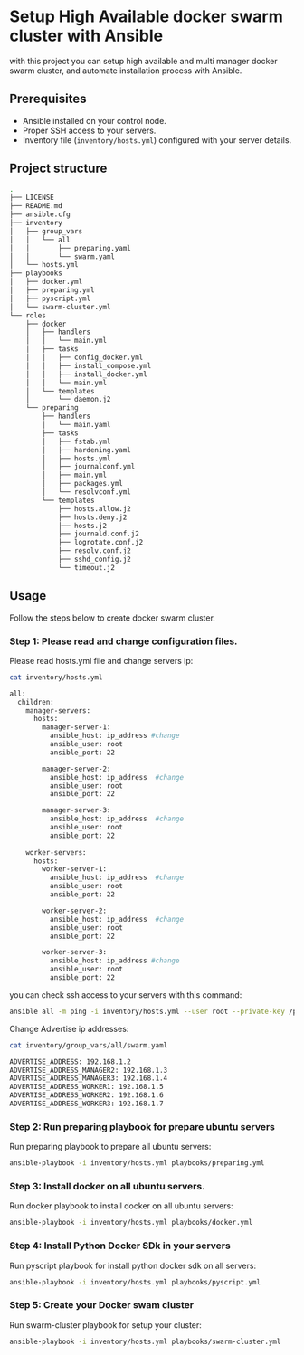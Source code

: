 # Setup High Available docker swarm cluster with Ansible

with this project you can setup high available and multi manager docker swarm cluster,
and automate installation process with Ansible.

## Prerequisites

- Ansible installed on your control node.
- Proper SSH access to your servers.
- Inventory file (`inventory/hosts.yml`) configured with your server details.

## Project structure

```sh
.
├── LICENSE
├── README.md
├── ansible.cfg
├── inventory
│   ├── group_vars
│   │   └── all
│   │       ├── preparing.yaml
│   │       └── swarm.yaml
│   └── hosts.yml
├── playbooks
│   ├── docker.yml
│   ├── preparing.yml
│   ├── pyscript.yml
│   └── swarm-cluster.yml
└── roles
    ├── docker
    │   ├── handlers
    │   │   └── main.yml
    │   ├── tasks
    │   │   ├── config_docker.yml
    │   │   ├── install_compose.yml
    │   │   ├── install_docker.yml
    │   │   └── main.yml
    │   └── templates
    │       └── daemon.j2
    └── preparing
        ├── handlers
        │   └── main.yaml
        ├── tasks
        │   ├── fstab.yml
        │   ├── hardening.yaml
        │   ├── hosts.yml
        │   ├── journalconf.yml
        │   ├── main.yml
        │   ├── packages.yml
        │   └── resolvconf.yml
        └── templates
            ├── hosts.allow.j2
            ├── hosts.deny.j2
            ├── hosts.j2
            ├── journald.conf.j2
            ├── logrotate.conf.j2
            ├── resolv.conf.j2
            ├── sshd_config.j2
            └── timeout.j2
```

## Usage

Follow the steps below to create docker swarm cluster.

### Step 1: Please read and change configuration files.

Please read hosts.yml file and change servers ip:

```sh
cat inventory/hosts.yml 

all:
  children:
    manager-servers:
      hosts:
        manager-server-1:
          ansible_host: ip_address #change
          ansible_user: root
          ansible_port: 22

        manager-server-2:
          ansible_host: ip_address  #change
          ansible_user: root
          ansible_port: 22

        manager-server-3:
          ansible_host: ip_address  #change
          ansible_user: root
          ansible_port: 22
    
    worker-servers:
      hosts:
        worker-server-1:
          ansible_host: ip_address  #change 
          ansible_user: root
          ansible_port: 22

        worker-server-2:
          ansible_host: ip_address  #change 
          ansible_user: root
          ansible_port: 22

        worker-server-3:
          ansible_host: ip_address #change 
          ansible_user: root
          ansible_port: 22

```

you can check ssh access to your servers with this command:

```sh
ansible all -m ping -i inventory/hosts.yml --user root --private-key /path/to/private-key
```

Change Advertise ip addresses:

```sh
cat inventory/group_vars/all/swarm.yaml

ADVERTISE_ADDRESS: 192.168.1.2
ADVERTISE_ADDRESS_MANAGER2: 192.168.1.3
ADVERTISE_ADDRESS_MANAGER3: 192.168.1.4
ADVERTISE_ADDRESS_WORKER1: 192.168.1.5
ADVERTISE_ADDRESS_WORKER2: 192.168.1.6
ADVERTISE_ADDRESS_WORKER3: 192.168.1.7

```

### Step 2: Run preparing playbook for prepare ubuntu servers

Run preparing playbook to prepare all ubuntu servers:

```sh
ansible-playbook -i inventory/hosts.yml playbooks/preparing.yml
```
### Step 3: Install docker on all ubuntu servers.

Run docker playbook to install docker on all ubuntu servers:

```sh
ansible-playbook -i inventory/hosts.yml playbooks/docker.yml 
```

### Step 4: Install Python Docker SDk in your servers

Run pyscript playbook for install python docker sdk on all servers:

```sh
ansible-playbook -i inventory/hosts.yml playbooks/pyscript.yml
```

### Step 5: Create your Docker swam cluster

Run swarm-cluster playbook for setup your cluster:

```sh
ansible-playbook -i inventory/hosts.yml playbooks/swarm-cluster.yml
```
